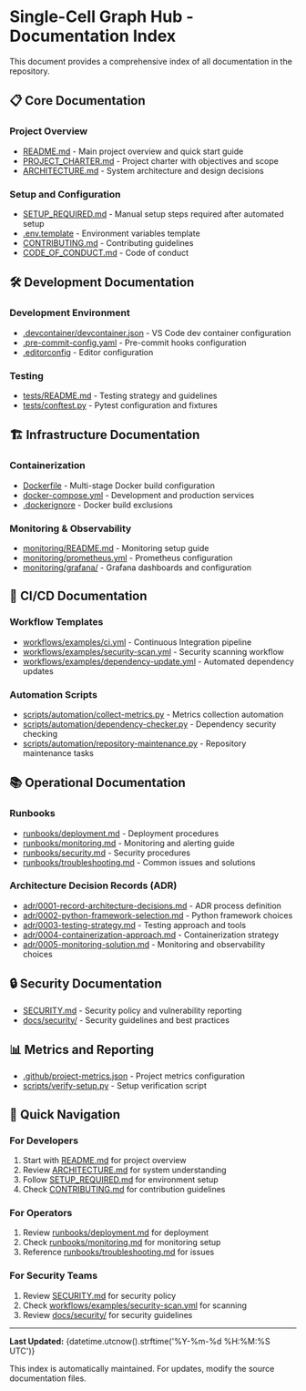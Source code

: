 # Single-Cell Graph Hub - Documentation Index

This document provides a comprehensive index of all documentation in the repository.

## 📋 Core Documentation

### Project Overview
- [README.md](../README.md) - Main project overview and quick start guide
- [PROJECT_CHARTER.md](../PROJECT_CHARTER.md) - Project charter with objectives and scope
- [ARCHITECTURE.md](ARCHITECTURE.md) - System architecture and design decisions

### Setup and Configuration
- [SETUP_REQUIRED.md](SETUP_REQUIRED.md) - Manual setup steps required after automated setup
- [.env.template](../.env.template) - Environment variables template
- [CONTRIBUTING.md](../CONTRIBUTING.md) - Contributing guidelines
- [CODE_OF_CONDUCT.md](../CODE_OF_CONDUCT.md) - Code of conduct

## 🛠️ Development Documentation

### Development Environment
- [.devcontainer/devcontainer.json](../.devcontainer/devcontainer.json) - VS Code dev container configuration
- [.pre-commit-config.yaml](../.pre-commit-config.yaml) - Pre-commit hooks configuration
- [.editorconfig](../.editorconfig) - Editor configuration

### Testing
- [tests/README.md](../tests/README.md) - Testing strategy and guidelines
- [tests/conftest.py](../tests/conftest.py) - Pytest configuration and fixtures

## 🏗️ Infrastructure Documentation

### Containerization
- [Dockerfile](../Dockerfile) - Multi-stage Docker build configuration
- [docker-compose.yml](../docker-compose.yml) - Development and production services
- [.dockerignore](../.dockerignore) - Docker build exclusions

### Monitoring & Observability
- [monitoring/README.md](../monitoring/README.md) - Monitoring setup guide
- [monitoring/prometheus.yml](../monitoring/prometheus.yml) - Prometheus configuration
- [monitoring/grafana/](../monitoring/grafana/) - Grafana dashboards and configuration

## 🔄 CI/CD Documentation

### Workflow Templates
- [workflows/examples/ci.yml](workflows/examples/ci.yml) - Continuous Integration pipeline
- [workflows/examples/security-scan.yml](workflows/examples/security-scan.yml) - Security scanning workflow
- [workflows/examples/dependency-update.yml](workflows/examples/dependency-update.yml) - Automated dependency updates

### Automation Scripts
- [scripts/automation/collect-metrics.py](../scripts/automation/collect-metrics.py) - Metrics collection automation
- [scripts/automation/dependency-checker.py](../scripts/automation/dependency-checker.py) - Dependency security checking
- [scripts/automation/repository-maintenance.py](../scripts/automation/repository-maintenance.py) - Repository maintenance tasks

## 📚 Operational Documentation

### Runbooks
- [runbooks/deployment.md](runbooks/deployment.md) - Deployment procedures
- [runbooks/monitoring.md](runbooks/monitoring.md) - Monitoring and alerting guide
- [runbooks/security.md](runbooks/security.md) - Security procedures
- [runbooks/troubleshooting.md](runbooks/troubleshooting.md) - Common issues and solutions

### Architecture Decision Records (ADR)
- [adr/0001-record-architecture-decisions.md](adr/0001-record-architecture-decisions.md) - ADR process definition
- [adr/0002-python-framework-selection.md](adr/0002-python-framework-selection.md) - Python framework choices
- [adr/0003-testing-strategy.md](adr/0003-testing-strategy.md) - Testing approach and tools
- [adr/0004-containerization-approach.md](adr/0004-containerization-approach.md) - Containerization strategy
- [adr/0005-monitoring-solution.md](adr/0005-monitoring-solution.md) - Monitoring and observability choices

## 🔒 Security Documentation

- [SECURITY.md](../SECURITY.md) - Security policy and vulnerability reporting
- [docs/security/](security/) - Security guidelines and best practices

## 📊 Metrics and Reporting

- [.github/project-metrics.json](../.github/project-metrics.json) - Project metrics configuration
- [scripts/verify-setup.py](../scripts/verify-setup.py) - Setup verification script

## 🚀 Quick Navigation

### For Developers
1. Start with [README.md](../README.md) for project overview
2. Review [ARCHITECTURE.md](ARCHITECTURE.md) for system understanding
3. Follow [SETUP_REQUIRED.md](SETUP_REQUIRED.md) for environment setup
4. Check [CONTRIBUTING.md](../CONTRIBUTING.md) for contribution guidelines

### For Operators
1. Review [runbooks/deployment.md](runbooks/deployment.md) for deployment
2. Check [runbooks/monitoring.md](runbooks/monitoring.md) for monitoring setup
3. Reference [runbooks/troubleshooting.md](runbooks/troubleshooting.md) for issues

### For Security Teams
1. Review [SECURITY.md](../SECURITY.md) for security policy
2. Check [workflows/examples/security-scan.yml](workflows/examples/security-scan.yml) for scanning
3. Review [docs/security/](security/) for security guidelines

---

**Last Updated:** {datetime.utcnow().strftime('%Y-%m-%d %H:%M:%S UTC')}

This index is automatically maintained. For updates, modify the source documentation files.
